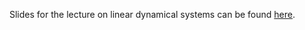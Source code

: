 Slides for the lecture on linear dynamical systems can be found [here](http://www.gatsby.ucl.ac.uk/~rapela/gcnuBridging2023/lectures/9_inference/linearDynamicalSystems/ldsForNeuro.pdf).
